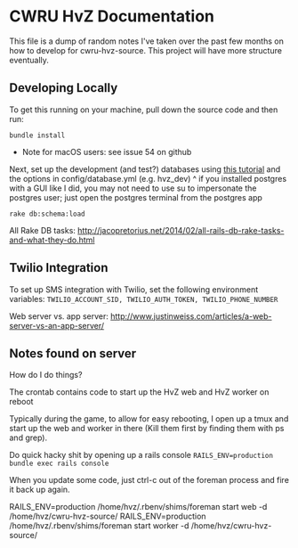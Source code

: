 # CWRU HvZ Documentation
This file is a dump of random notes I've taken over the past few months on how to develop for cwru-hvz-source. This project will have more structure eventually.

## Developing Locally
To get this running on your machine, pull down the source code and then run:

`bundle install`
* Note for macOS users: see issue 54 on github

Next, set up the development (and test?) databases using [this tutorial](https://www.digitalocean.com/community/tutorials/how-to-setup-ruby-on-rails-with-postgres) and the options in config/database.yml (e.g. hvz_dev)
^ if you installed postgres with a GUI like I did, you may not need to use su to impersonate the postgres user; just open the postgres terminal from the postgres app

`rake db:schema:load`

All Rake DB tasks: http://jacopretorius.net/2014/02/all-rails-db-rake-tasks-and-what-they-do.html

## Twilio Integration
To set up SMS integration with Twilio, set the following environment variables:
`TWILIO_ACCOUNT_SID, TWILIO_AUTH_TOKEN, TWILIO_PHONE_NUMBER`

Web server vs. app server:
http://www.justinweiss.com/articles/a-web-server-vs-an-app-server/

## Notes found on server
How do I do things?

The crontab contains code to start up the HvZ web and HvZ worker on reboot

Typically during the game, to allow for easy rebooting, I open up a tmux
and start up the web and worker in there (Kill them first by finding them with ps
and grep).

Do quick hacky shit by opening up a rails console
`RAILS_ENV=production bundle exec rails console`

When you update some code, just ctrl-c out of the foreman process and fire it
back up again.

RAILS_ENV=production /home/hvz/.rbenv/shims/foreman start web -d /home/hvz/cwru-hvz-source/
RAILS_ENV=production /home/hvz/.rbenv/shims/foreman start worker -d /home/hvz/cwru-hvz-source/